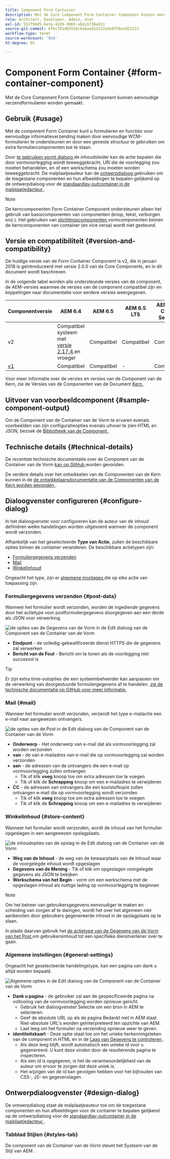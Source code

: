 ```yaml
---
title: Component Form Container
description: Met de Core Component Form Container Component kunnen eenvoudige verzendformulieren worden gemaakt.
role: Architect, Developer, Admin, User
exl-id: 552f9dd5-6a3a-42d9-9969-e62a1f36e811
source-git-commit: 6fbc781db555bc6abaed1d122a9a8756e3d53222
workflow-type: tm+mt
source-wordcount: '914'
ht-degree: 0%

---
```


# Component Form Container {#form-container-component}

Met de Core Component Form Container Component kunnen eenvoudige verzendformulieren worden gemaakt.

## Gebruik {#usage}

Met de component Form Container kunt u formulieren en functies voor eenvoudige informatieverzending maken door eenvoudige WCM-formulieren te ondersteunen en door een geneste structuur te gebruiken om extra formuliercomponenten toe te staan.

Door [ te gebruiken vormt dialoog ](#configure-dialog) de inhoudsleider kan de actie bepalen die door vormvoorlegging wordt teweeggebracht, URl die de voorlegging zou moeten behandelen, en of een werkschema zou moeten worden teweeggebracht. De malplaatjeauteur kan de [ ontwerpdialoog ](#design-dialog) gebruiken om de toegestane componenten en hun afbeeldingen te bepalen gelijkend op de ontwerpdialoog voor de [ standaardlay-outcontainer in de malplaatjedacteur ](https://experienceleague.adobe.com/docs/experience-manager-cloud-service/sites/authoring/features/templates.html).

>[!NOTE]
>
>De kerncomponenten Form Container Component ondersteunen alleen het gebruik van basiscomponenten van componenten (knop, tekst, verborgen enz.). Het gebruiken van [ stichtingscomponenten ](https://experienceleague.adobe.com/docs/experience-manager-65/authoring/siteandpage/default-components-foundation.html) vormcomponenten binnen de kerncomponenten van container (en vice versa) wordt niet gesteund.

## Versie en compatibiliteit {#version-and-compatibility}

De huidige versie van de Form Container Component is v2, die in januari 2018 is geïntroduceerd met versie 2.0.0 van de Core Components, en in dit document wordt beschreven.

In de volgende tabel worden alle ondersteunde versies van de component, de AEM-versies waarmee de versies van de component compatibel zijn en koppelingen naar documentatie voor eerdere versies weergegeven.

| Componentversie | AEM 6.4 | AEM 6.5 | AEM 6.5 LTS | AEM as a Cloud Service |
|--- |--- |--- |---|---|
| v2 | Compatibel systeem met <br>[ versie 2.17.4 ](/help/versions.md) en vroeger | Compatibel | Compatibel | Compatibel |
| [ v1 ](/help/components/v1/form-container-v1.md) | Compatibel | Compatibel | - | Compatibel |

Voor meer informatie over de versies en versies van de Component van de Kern, zie de Versies van de Componenten van de Document [ Kern ](/help/versions.md).

## Uitvoer van voorbeeldcomponent {#sample-component-output}

Om de Component van de Container van de Vorm te ervaren evenals voorbeelden van zijn configuratieopties evenals uitvoer te zien HTML en JSON, bezoek de [ Bibliotheek van de Component ](https://adobe.com/go/aem_cmp_library_form_container).

## Technische details {#technical-details}

De recentste technische documentatie over de Component van de Container van de Vorm [ kan op GitHub ](https://adobe.com/go/aem_cmp_tech_form_container_v2) worden gevonden.

De verdere details over het ontwikkelen van de Componenten van de Kern kunnen in de [ de ontwikkelaarsdocumentatie van de Componenten van de Kern worden gevonden ](/help/developing/overview.md).

## Dialoogvenster configureren {#configure-dialog}

In het dialoogvenster voor configureren kan de auteur van de inhoud definiëren welke handelingen worden uitgevoerd wanneer de component wordt verzonden.

Afhankelijk van het geselecteerde **Type van Actie**, zullen de beschikbare opties binnen de container veranderen. De beschikbare actietypen zijn:

* [Formuliergegevens verzenden](#post-data)
* [Mail](#mail)
* [Winkelinhoud](#store-content)

Ongeacht het type, zijn er [ algemene montages ](#general-settings) die op elke actie van toepassing zijn.

### Formuliergegevens verzenden {#post-data}

Wanneer het formulier wordt verzonden, worden de ingediende gegevens door het actietype voor postformuliergegevens doorgegeven aan een derde als JSON voor verwerking.

![ de opties van de Gegevens van de Vorm in de Edit dialoog van de Component van de Container van de Vorm ](/help/assets/form-container-edit-post.png)

* **Eindpunt** - de volledig-gekwalificeerde dienst HTTPS die de gegevens zal verwerken
* **Bericht van de Fout** - Bericht om te tonen als de voorlegging niet succesvol is

>[!TIP]
>Er zijn extra time-outopties die een systeembeheerder kan aanpassen om de verwerking van doorgestuurde formuliergegevens af te handelen. [ zie de technische documentatie op GitHub voor meer informatie.](https://github.com/adobe/aem-core-wcm-components/tree/master/content/src/content/jcr_root/apps/core/wcm/components/form/actions/rpc)

### Mail {#mail}

Wanneer het formulier wordt verzonden, verzendt het type e-mailactie een e-mail naar aangewezen ontvangers.

![ de opties van de Post in de Edit dialoog van de Component van de Container van de Vorm ](/help/assets/form-container-edit-mail.png)

* **Onderwerp** - Het onderwerp van e-mail dat als vormvoorlegging zal worden verzonden
* **van** - de van e-mailadres van e-mail die op vormvoorlegging zal worden verzonden
* **aan** - de adressen van de ontvangers die een e-mail op vormvoorlegging zullen ontvangen
   * Tik of klik **voeg** knoop toe om extra adressen toe te voegen
   * Tik of klik de **Schrapping** knoop om een e-mailadres te verwijderen
* **CC** - de adressen van ontvangers die een koolstofkopie zullen ontvangen e-mail die op vormvoorlegging wordt verzonden
   * Tik of klik **voeg** knoop toe om extra adressen toe te voegen
   * Tik of klik de **Schrapping** knoop om een e-mailadres te verwijderen

### Winkelinhoud {#store-content}

Wanneer het formulier wordt verzonden, wordt de inhoud van het formulier opgeslagen in een aangewezen opslagplaats.

![ de inhoudopties van de opslag in de Edit dialoog van de Container van de Vorm ](/help/assets/form-container-edit-store.png)

* **Weg van de Inhoud** - de weg van de bewaarplaats van de Inhoud waar de voorgelegde inhoud wordt opgeslagen
* **Gegevens van de Mening** - Tik of klik om opgeslagen voorgelegde gegevens als JSON te bekijken
* **Werkschema van het Begin** - vorm om een werkschema met de opgeslagen inhoud als nuttige lading op vormvoorlegging te beginnen

>[!NOTE]
>
>Om het beheer van gebruikersgegevens eenvoudiger te maken en scheiding van zorgen af te dwingen, wordt het over het algemeen niet aanbevolen door gebruikers gegenereerde inhoud in de opslagplaats op te slaan.
>
>In plaats daarvan gebruik het [ de actietype van de Gegevens van de Vorm van het Post ](#post-data) om gebruikersinhoud tot een specifieke dienstverlener over te gaan.

### Algemene instellingen {#general-settings}

Ongeacht het geselecteerde handelingstype, kan een pagina van dank u altijd worden bepaald.

![ Algemene opties in de Edit dialoog van de Component van de Container van de Vorm ](/help/assets/form-container-edit-general.png)

* **Dank u pagina** - de gebruiker zal aan de gespecificeerde pagina na voltooiing van de vormvoorlegging worden opnieuw gericht.
   * Gebruik het dialoogvenster Selectie om een bron in AEM te selecteren.
   * Geef de absolute URL op als de pagina Bedankt niet in AEM staat. Niet-absolute URL&#39;s worden geïnterpreteerd ten opzichte van AEM.
   * Laat leeg om het formulier na verzending opnieuw weer te geven.
* **identiteitskaart** - Deze optie staat toe om het unieke herkenningsteken van de component in HTML en in de [ Laag van Gegevens te controleren ](/help/developing/data-layer/overview.md).
   * Als deze leeg blijft, wordt automatisch een unieke id voor u gegenereerd. U kunt deze vinden door de resulterende pagina te inspecteren.
   * Als een id is opgegeven, is het de verantwoordelijkheid van de auteur om ervoor te zorgen dat deze uniek is.
   * Het wijzigen van de id kan gevolgen hebben voor het bijhouden van CSS-, JS- en gegevenslagen.

## Ontwerpdialoogvenster {#design-dialog}

De ontwerpdialoog staat de malplaatjeauteur toe om de toegestane componenten en hun afbeeldingen voor de container te bepalen gelijkend op de ontwerpdialoog voor de [ standaardlay-outcontainer in de malplaatjedacteur ](https://experienceleague.adobe.com/docs/experience-manager-cloud-service/sites/authoring/features/templates.html).

### Tabblad Stijlen {#styles-tab}

De component van de Container van de Vorm steunt het Systeem van de Stijl van AEM [ ](/help/get-started/authoring.md#component-styling).
